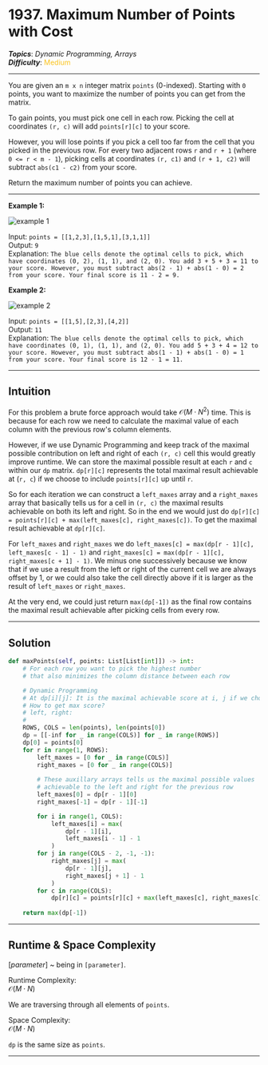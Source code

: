 # 1937. Maximum Number of Points with Cost
***Topics***: *Dynamic Programming, Arrays*  
***Difficulty***: <span style="color: #fac31d;">Medium</span>
<!-- green: #46c6c2, yellow: #fac31d, red: #f8615c-->
---
You are given an `m x n` integer matrix `points` (0-indexed). Starting with `0` points, you want to maximize the number of points you can get from the matrix.

To gain points, you must pick one cell in each row. Picking the cell at coordinates `(r, c)` will add `points[r][c]` to your score.

However, you will lose points if you pick a cell too far from the cell that you picked in the previous row. For every two adjacent rows `r` and `r + 1` (where `0 <= r < m - 1`), picking cells at coordinates `(r, c1)` and `(r + 1, c2)` will subtract `abs(c1 - c2)` from your score.

Return the maximum number of points you can achieve.

---
**Example 1:**

![example 1](https://assets.leetcode.com/uploads/2021/07/12/screenshot-2021-07-12-at-13-40-26-diagram-drawio-diagrams-net.png)

Input: `points = [[1,2,3],[1,5,1],[3,1,1]]`  
Output: `9`  
Explanation: `The blue cells denote the optimal cells to pick, which have coordinates (0, 2), (1, 1), and (2, 0).
You add 3 + 5 + 3 = 11 to your score.
However, you must subtract abs(2 - 1) + abs(1 - 0) = 2 from your score.
Your final score is 11 - 2 = 9.`  


**Example 2:**

![example 2](https://assets.leetcode.com/uploads/2021/07/12/screenshot-2021-07-12-at-13-42-14-diagram-drawio-diagrams-net.png)

Input: `points = [[1,5],[2,3],[4,2]]`  
Output: `11`  
Explanation:
`The blue cells denote the optimal cells to pick, which have coordinates (0, 1), (1, 1), and (2, 0).
You add 5 + 3 + 4 = 12 to your score.
However, you must subtract abs(1 - 1) + abs(1 - 0) = 1 from your score.
Your final score is 12 - 1 = 11.`

---
## Intuition
For this problem a brute force approach would take $\mathcal{O}(M \cdot N ^ 2)$ time. This is because for each row we need to calculate the maximal value of each column with the previous row's column elements.

However, if we use Dynamic Programming and keep track of the maximal possible contribution on left and right of each `(r, c)` cell this would greatly improve runtime. We can store the maximal possible result at each `r` and `c` within our `dp` matrix. `dp[r][c]` represents the total maximal result achievable at (`r, c`) if we choose to include `points[r][c]` up until `r`.

So for each iteration we can construct a `left_maxes` array and a `right_maxes` array that basically tells us for a cell in `(r, c)` the maximal results achievable on both its left and right. So in the end we would just do `dp[r][c] = points[r][c] + max(left_maxes[c], right_maxes[c])`. To get the maximal result achievable at `dp[r][c]`.

For `left_maxes` and `right_maxes` we do `left_maxes[c] = max(dp[r - 1][c], left_maxes[c - 1] - 1)` and `right_maxes[c] = max(dp[r - 1][c], right_maxes[c + 1] - 1)`. We minus one successively because we know that if we use a result from the left or right of the current cell we are always offset by 1, or we could also take the cell directly above if it is larger as the result of `left_maxes` or `right_maxes`.

At the very end, we could just return `max(dp[-1])` as the final row contains the maximal result achievable after picking cells from every row.

---
## Solution
```python
def maxPoints(self, points: List[List[int]]) -> int:
    # For each row you want to pick the highest number
    # that also minimizes the column distance between each row

    # Dynamic Programming
    # At dp[i][j]: It is the maximal achievable score at i, j if we choose it
    # How to get max score?
    # left, right: 
    # 
    ROWS, COLS = len(points), len(points[0])
    dp = [[-inf for _ in range(COLS)] for _ in range(ROWS)]
    dp[0] = points[0]
    for r in range(1, ROWS):
        left_maxes = [0 for _ in range(COLS)]
        right_maxes = [0 for _ in range(COLS)]
        
        # These auxillary arrays tells us the maximal possible values
        # achievable to the left and right for the previous row
        left_maxes[0] = dp[r - 1][0]
        right_maxes[-1] = dp[r - 1][-1]

        for i in range(1, COLS):
            left_maxes[i] = max(
                dp[r - 1][i],
                left_maxes[i - 1] - 1
            )
        for j in range(COLS - 2, -1, -1):
            right_maxes[j] = max(
                dp[r - 1][j],
                right_maxes[j + 1] - 1
            )
        for c in range(COLS):
            dp[r][c] = points[r][c] + max(left_maxes[c], right_maxes[c])
        
    return max(dp[-1])
```
---
## Runtime & Space Complexity
$[parameter]$ ~ being in `[parameter]`.  

Runtime Complexity:  
$\mathcal{O}(M \cdot N)$

We are traversing through all elements of `points`.

Space Complexity:  
$\mathcal{O}(M \cdot N)$

`dp` is the same size as `points`.

---